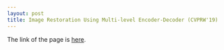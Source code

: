 ```yaml
---
layout: post
title: Image Restoration Using Multi-level Encoder-Decoder (CVPRW'19)
---
```


The link of the page is [here](https://indradeepmastan.github.io/image-restoration/).
